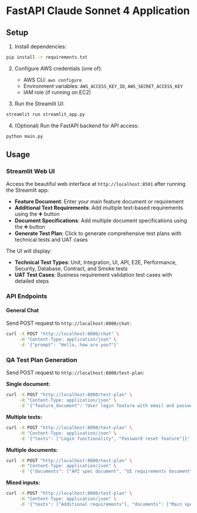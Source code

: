 # FastAPI Claude Sonnet 4 Application

## Setup

1. Install dependencies:
```bash
pip install -r requirements.txt
```

2. Configure AWS credentials (one of):
   - AWS CLI: `aws configure`
   - Environment variables: `AWS_ACCESS_KEY_ID`, `AWS_SECRET_ACCESS_KEY`
   - IAM role (if running on EC2)

3. Run the Streamlit UI:
```bash
streamlit run streamlit_app.py
```

4. (Optional) Run the FastAPI backend for API access:
```bash
python main.py
```

## Usage

### Streamlit Web UI
Access the beautiful web interface at `http://localhost:8501` after running the Streamlit app:

- **Feature Document**: Enter your main feature document or requirement
- **Additional Text Requirements**: Add multiple text-based requirements using the ➕ button
- **Document Specifications**: Add multiple document specifications using the ➕ button
- **Generate Test Plan**: Click to generate comprehensive test plans with technical tests and UAT cases

The UI will display:
- **Technical Test Types**: Unit, Integration, UI, API, E2E, Performance, Security, Database, Contract, and Smoke tests
- **UAT Test Cases**: Business requirement validation test cases with detailed steps

### API Endpoints

#### General Chat
Send POST request to `http://localhost:8000/chat`:

```bash
curl -X POST "http://localhost:8000/chat" \
     -H "Content-Type: application/json" \
     -d '{"prompt": "Hello, how are you?"}'
```

### QA Test Plan Generation
Send POST request to `http://localhost:8000/test-plan`:

**Single document:**
```bash
curl -X POST "http://localhost:8000/test-plan" \
     -H "Content-Type: application/json" \
     -d '{"feature_document": "User login feature with email and password authentication"}'
```

**Multiple texts:**
```bash
curl -X POST "http://localhost:8000/test-plan" \
     -H "Content-Type: application/json" \
     -d '{"texts": ["Login functionality", "Password reset feature"]}'
```

**Multiple documents:**
```bash
curl -X POST "http://localhost:8000/test-plan" \
     -H "Content-Type: application/json" \
     -d '{"documents": ["API spec document", "UI requirements document"]}'
```

**Mixed inputs:**
```bash
curl -X POST "http://localhost:8000/test-plan" \
     -H "Content-Type: application/json" \
     -d '{"texts": ["Additional requirements"], "documents": ["Main spec"], "feature_document": "Core feature"}'
```
